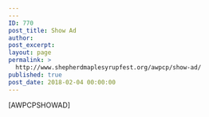 ```yaml
---
---
ID: 770
post_title: Show Ad
author:
post_excerpt:
layout: page
permalink: >
  http://www.shepherdmaplesyrupfest.org/awpcp/show-ad/
published: true
post_date: 2018-02-04 00:00:00
---
```

[AWPCPSHOWAD]